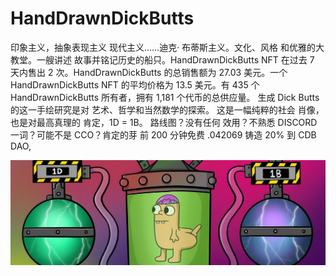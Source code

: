 # HandDrawnDickButts

印象主义，抽象表现主义 现代主义……迪克· 布蒂斯主义。文化、风格 和优雅的大教堂。一艘讲述 故事并铭记历史的船只。HandDrawnDickButts NFT 在过去 7 天内售出 2 次。HandDrawnDickButts 的总销售额为 27.03 美元。一个 HandDrawnDickButts NFT 的平均价格为 13.5 美元。有 435 个 HandDrawnDickButts 所有者，拥有 1,181 个代币的总供应量。
生成 Dick Butts 的这一手绘研究是对 艺术、哲学和当然数学的探索。 这是一幅纯粹的社会 肖像，也是对最高真理的 肯定，1D = 1B。
路线图？没有任何
效用？不熟悉 DISCORD 一词？可能不是 CCO？肯定的芽
前 200 分钟免费
.042069 铸造 20% 到 CDB DAO,

![NFT](1080x360.jpg)
